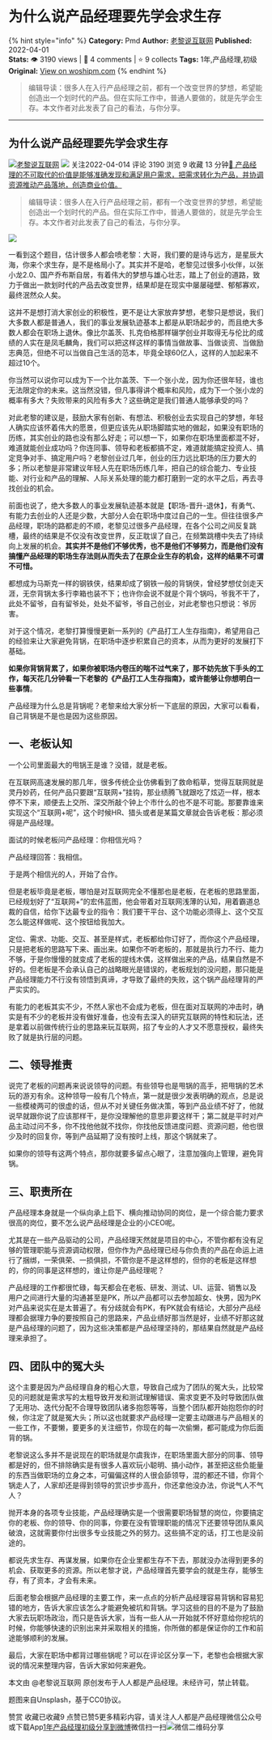# 为什么说产品经理要先学会求生存
{% hint style="info" %}
**Category:** Pmd
**Author:** [老黎说互联网](https://www.woshipm.com/u/696676)
**Published:** 2022-04-01  
**Stats:** 👁️ 3190 views | 💬 4 comments | ⭐ 9 collects
**Tags:** 1年,产品经理,初级
**Original:** [View on woshipm.com](https://www.woshipm.com/pmd/5376723.html)
{% endhint %}
> 编辑导读：很多人在入行产品经理之前，都有一个改变世界的梦想，希望能创造出一个划时代的产品。但在实际工作中，普通人要做的，就是先学会生存。本文作者对此发表了自己的看法，与你分享。

---

## 为什么说产品经理要先学会求生存

[![](https://static.woshipm.com/WX_U_201806_20180605135121_9401.jpg?imageView2/1/w/72/h/72/q/100)](https://www.woshipm.com/u/696676)[老黎说互联网](https://www.woshipm.com/u/696676) ![](https://static.woshipm.com/tag/1101_1@2x.png) 关注2022-04-014 评论 3190 浏览 9 收藏 13 分钟[🔗 产品经理的不可取代的价值是能够准确发现和满足用户需求，把需求转化为产品，并协调资源推动产品落地，创造商业价值。](https://ke.qidianla.com/courses/90pm)

> 编辑导读：很多人在入行产品经理之前，都有一个改变世界的梦想，希望能创造出一个划时代的产品。但在实际工作中，普通人要做的，就是先学会生存。本文作者对此发表了自己的看法，与你分享。

![](https://image.woshipm.com/wp-files/2022/03/zUZot9p4QdTfyLRsPEUA.jpg)

一看到这个题目，估计很多人都会喷老黎：大哥，我们要的是诗与远方，是星辰大海，你来个求生存，是不是格局小了。其实并不是哈，老黎见过很多小伙伴，以张小龙2.0、国产乔布斯自居，有着伟大的梦想与雄心壮志，踏上了创业的道路，致力于做出一款划时代的产品去改变世界，结果却是在现实中屡屡碰壁、郁郁寡欢，最终泯然众人矣。

这并不是想打消大家创业的积极性，更不是让大家放弃梦想，老黎只是想说，我们大多数人都是普通人，我们的事业发展轨迹基本上都是从职场起步的，而且绝大多数人都会在职场上退休。像比尔盖茨、扎克伯格那样辍学创业并取得无与伦比的成绩的人实在是凤毛麟角，我们可以把这样这样的事情当做故事、当做谈资、当做励志典范，但绝不可以当做自己生活的范本，毕竟全球60亿人，这样的人加起来不超过10个。

你当然可以说你可以成为下一个比尔盖茨、下一个张小龙，因为你还很年轻，谁也无法限定你的未来。这当然没错，但凡事得讲个概率和风险，成为下一个张小龙的概率有多大？失败带来的风险有多大？这些确定是我们普通人能够承受的吗？

对此老黎的建议是，鼓励大家有创新、有想法、积极创业去实现自己的梦想，年轻人确实应该怀着伟大的愿景，但更应该先从职场脚踏实地的做起，如果没有职场的历练，其实创业的路也没有那么好走；可以想一下，如果你在职场里面都混不好，难道就能创业成功吗？你连同事、领导和老板都搞不定，难道就能搞定投资人、搞定竞争对手、搞定用户吗？老黎创业过几年，创业的压力远比职场的压力要大的多；所以老黎是非常建议年轻人先在职场历练几年，把自己的综合能力、专业技能、对行业和产品的理解、人际关系处理的能力都打磨到一定的水平之后，再去寻找创业的机会。

前面也说了，绝大多数人的事业发展轨迹基本就是【职场-晋升-退休】，有勇气、有能力去创业的人还是少数，大部分人会在职场中度过自己的一生。但往往很多产品经理，职场的路都走的不顺，老黎见过很多产品经理，在各个公司之间反复跳槽，最终的结果是不仅没有改变世界，反正耽误了自己，在频繁跳槽中失去了持续向上发展的机会。**其实并不是他们不够优秀，也不是他们不够努力，而是他们没有搞懂产品经理的职场生存法则从而失去了在原企业生存的机会，这样的结果不可谓不可惜。**

都想成为马斯克一样的钢铁侠，结果却成了钢铁一般的背锅侠，曾经梦想仗剑走天涯，无奈背锅太多行李箱也装不下；也许你会说不就是个背个锅吗，爷我不干了，此处不留爷，自有留爷处，处处不留爷，爷自己创业，对此老黎也只想说：爷厉害。

对于这个情况，老黎打算慢慢更新一系列的《产品打工人生存指南》，希望用自己的经验来让大家避免背锅，在职场中逐步积累自己的资本，从而为更好的发展打下基础。

**如果你背锅背累了，如果你被职场内卷压的喘不过气来了，那不妨先放下手头的工作，每天花几分钟看一下老黎的《产品打工人生存指南》，或许能够让你想明白一些事情**。

产品经理为什么总是背锅呢？老黎来给大家分析一下底层的原因，大家可以看看，自己背锅是不是也是因为这些原因。

## 一、老板认知

一个公司里面最大的甩锅王是谁？没错，就是老板。

在互联网高速发展的那几年，很多传统企业仿佛看到了救命稻草，觉得互联网就是灵丹妙药，任何产品只要跟“互联网+”挂钩，那业绩腾飞就跟吃了炫迈一样，根本停不下来，顺便去上交所、深交所敲个钟上个市什么的也不是不可能。那要靠谁来实现这个“互联网+呢”，这个时候HR、猎头或者是某篇文章就会告诉老板：那必须得是产品经理。

面试的时候老板问产品经理：你相信光吗？

产品经理回答：我相信。

于是两个相信光的人，开始了合作。

但是老板毕竟是老板，哪怕是对互联网完全不懂那也是老板，在老板的思路里面，已经规划好了“互联网+”的宏伟蓝图，他会带着对互联网浅薄的认知，用着霸道总裁的自信，给你下达最专业的指令：我们要干平台、这个功能必须得上、这个交互怎么能这样做呢、这个按钮给我加大。

定位、需求、功能、交互、甚至是样式，老板都给你订好了，而你这个产品经理，只是把老板的思路写下来、画出来。如果你不听老板的，那就是执行力不行、能力不够，于是你慢慢的就变成了老板的提线木偶，这样做出来的产品，结果自然是不好的。但老板是不会承认自己的战略眼光是错误的，老板规划的没问题，那只能是产品经理能力不行没有领悟到真谛，才导致了最终的失败，这个锅产品经理背的严严实实的。

有能力的老板其实不少，不然人家也不会成为老板，但在面对互联网的冲击时，确实是有不少的老板并没有做好准备，也没有去深入的研究互联网的特性和玩法，还是拿着以前做传统行业的思路来玩互联网，招了专业的人才又不愿意授权，最终失败了就是执行层的问题。

## 二、领导推责

说完了老板的问题再来说说领导的问题。有些领导也是甩锅的高手，把甩锅的艺术玩的游刃有余。这种领导一般有几个特点，第一就是很少发表明确的观点，总是说一些模棱两可的很虚的话，但从不对关键任务做决策，等到产品业绩不好了，他就说早就跟你说了应该那样干，是你没理解他的意思非要这样干；第二就是平时对产品主动过问不多，你不找他他就不找你，你找他反馈进度问题、资源问题，他也很少及时的回复你，等到产品延期了没有按时上线，那这个锅就来了。

如果你的领导有这两个特点，那你就要多留点心眼了，注意加强向上管理，避免背锅。

## 三、职责所在

产品经理本身就是一个纵向承上启下、横向推动协同的岗位，是一个综合能力要求很高的岗位，要不怎么说产品经理是企业的小CEO呢。

尤其是在一些产品驱动的公司，产品经理天然就是项目的中心，不管你都有没有足够的管理职能与资源调动权限，但你作为产品经理已经与你负责的产品在命运上进行了捆绑，一荣俱荣、一损俱损，不管你是不是这样想的，但你的老板是这样想的，你的同事是这样想的，谁让你是产品经理呢？

产品经理的工作都很忙碌，每天都会在老板、研发、测试、UI、运营、销售以及用户之间进行大量的沟通甚至是PK，所以产品都可以去参加超女、快男，因为PK对产品来说实在是太普遍了。有分歧就会有PK，有PK就会有结论，大部分产品经理都会据理力争的要按照自己的思路来，产品业绩好那当然是好，业绩不好那这就是产品经理的问题了，因为这些决策都是产品经理坚持的，那结果自然就是产品经理来承担了。

## 四、团队中的冤大头

这个主要是因为产品经理自身的粗心大意，导致自己成为了团队的冤大头，比较常见的问题就是需求写的太粗导致开发和测试理解错误、需求变更不及时导致团队做了无用功、迭代分配不合理导致团队诸多抱怨等等，当整个团队都开始抱怨你的时候，你注定了就是冤大头；所以这也就要求产品经理一定要主动跟进与产品相关的一些工作，不要懒，要更多的关注细节，你现在的每一次偷懒，都可能成为你后面背的锅。

老黎说这么多并不是说现在的职场就是尔虞我诈，在职场里面大部分的同事、领导都是好的，但不排除确实是有很多人喜欢玩小聪明、搞小动作，甚至把这些负能量的东西当做职场的立身之本，可偏偏这样的人很会舔领导，混的都还不错，你背个锅走人了，人家却还是得到领导的赏识步步高升，你还拿他没办法，你说气人不气人？

抛开本身的各项专业技能，产品经理确实是一个很需要职场智慧的岗位，你要搞定你的老板、你的领导、你的同事，你要在没有管理职能的情况下还要领导团队乘风破浪，这就需要你付出很多专业技能之外的努力。这些搞不定的话，打工也是没前途的。

都说先求生存、再谋发展，如果你在企业里都生存不下去，那就没办法得到更多的机会、获取更多的资源。所以老黎才说，产品经理首先要学会的就是生存，能够生存，有了资本，才会有未来。

后面老黎会根据产品经理的主要工作，来一点点的分析产品经理容易背锅和容易犯错的地方，告诉大家应该怎么才能避免被坑和背锅。学习这些的目的不是为了鼓励大家去玩职场政治，而只是告诉大家，当有一些人从一开始就不怀好意给你挖坑的时候，你能够快速的识别出来并采取相关的措施，你所做的都是保证你的工作和前途能够顺利的发展。

最后，大家在职场中都背过哪些锅呢？可以在评论区分享一下，老黎也会根据大家说的情况来整理内容，告诉大家如何来避免。

本文由 @老黎说互联网 原创发布于人人都是产品经理。未经许可，禁止转载。

题图来自Unsplash，基于CC0协议。

赞赏 收藏已收藏9 点赞已赞5更多精彩内容，请关注人人都是产品经理微信公众号或下载App[1年](https://www.woshipm.com/tag/1%e5%b9%b4)[产品经理](https://www.woshipm.com/tag/pmd)[初级](https://www.woshipm.com/tag/%e5%88%9d%e7%ba%a7)[分享到微博](https://service.weibo.com/share/share.php?appkey=2775287854&title=为什么说产品经理要先学会求生存&url=https://www.woshipm.com/pmd/5376723.html&pic=https://image.woshipm.com/wp-files/2022/03/zUZot9p4QdTfyLRsPEUA.jpg)微信扫一扫![微信二维码](https://api.pwmqr.com/qrcode/create/?url=https://www.woshipm.com/pmd/5376723.html)分享